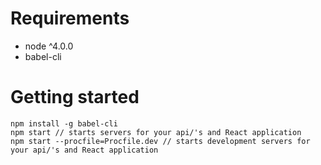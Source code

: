# Requirements

* node ^4.0.0
* babel-cli

# Getting started

```
npm install -g babel-cli
npm start // starts servers for your api/'s and React application
npm start --procfile=Procfile.dev // starts development servers for your api/'s and React application
```
